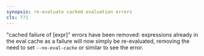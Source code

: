 ```yaml
---
synopsis: re-evaluate cached evaluation errors
cls: 771
---
```


"cached failure of [expr]" errors have been removed: expressions already in the
eval cache as a failure will now simply be re-evaluated, removing the need to
set `--no-eval-cache` or similar to see the error.
